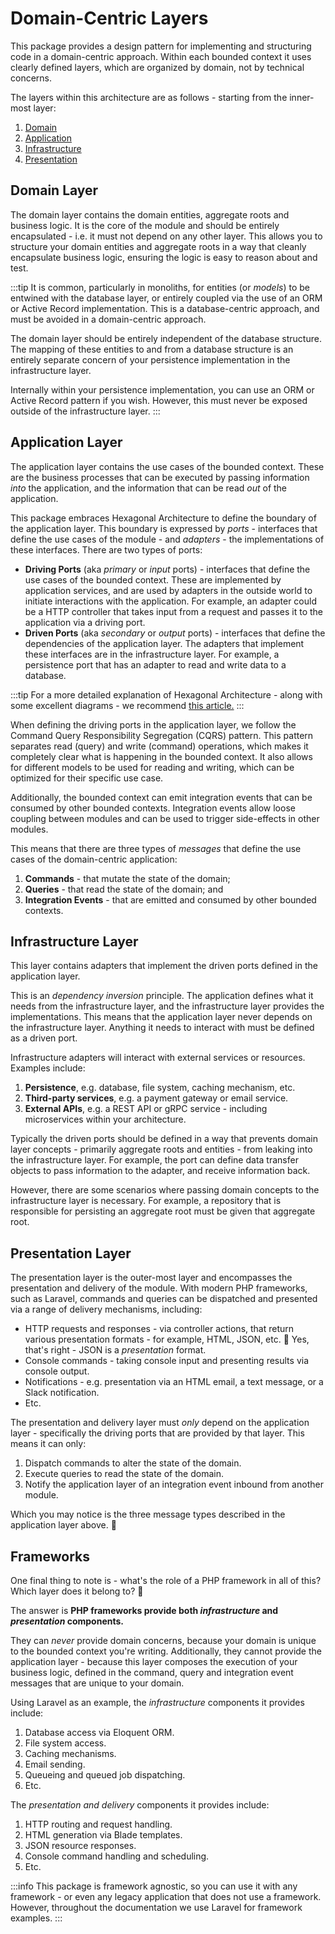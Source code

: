 # Domain-Centric Layers

This package provides a design pattern for implementing and structuring code in a domain-centric approach. Within each
bounded context it uses clearly defined layers, which are organized by domain, not by technical concerns.

The layers within this architecture are as follows - starting from the inner-most layer:

1. [Domain](#domain-layer)
2. [Application](#application-layer)
3. [Infrastructure](#infrastructure-layer)
4. [Presentation](#presentation-layer)

## Domain Layer

The domain layer contains the domain entities, aggregate roots and business logic. It is the core of the module and
should be entirely encapsulated - i.e. it must not depend on any other layer. This allows you to structure your domain
entities and aggregate roots in a way that cleanly encapsulate business logic, ensuring the logic is easy to reason
about and test.

:::tip
It is common, particularly in monoliths, for entities (or _models_) to be entwined with the database layer, or entirely
coupled via the use of an ORM or Active Record implementation. This is a database-centric approach, and must be avoided
in a
domain-centric approach.

The domain layer should be entirely independent of the database structure. The mapping of these entities to and from a
database structure is an entirely separate concern of your persistence implementation in the infrastructure layer.

Internally within your persistence implementation, you can use an ORM or Active Record pattern if you wish. However,
this must never be exposed outside of the infrastructure layer.
:::

## Application Layer

The application layer contains the use cases of the bounded context. These are the business processes that can be
executed by passing information _into_ the application, and the information that can be read _out_ of the application.

This package embraces Hexagonal Architecture to define the boundary of the application layer. This boundary is expressed
by _ports_ - interfaces that define the use cases of the module - and _adapters_ - the implementations of these
interfaces. There are two types of ports:

- **Driving Ports** (aka _primary_ or _input_ ports) - interfaces that define the use cases of the bounded context.
  These are implemented by application services, and are used by adapters in the outside world to initiate interactions
  with the application. For example, an adapter could be a HTTP controller that takes input from a request and passes it
  to the application via a driving port.
- **Driven Ports** (aka _secondary_ or _output_ ports) - interfaces that define the dependencies of the application
  layer. The adapters that implement these interfaces are in the infrastructure layer. For example, a persistence port
  that has an adapter to read and write data to a database.

:::tip
For a more detailed explanation of Hexagonal Architecture - along with some excellent diagrams - we
recommend [this article.](https://medium.com/ssense-tech/hexagonal-architecture-there-are-always-two-sides-to-every-story-bc0780ed7d9c)
:::

When defining the driving ports in the application layer, we follow the Command Query Responsibility Segregation (CQRS)
pattern. This pattern separates read (query) and write (command) operations, which makes it completely clear what is
happening in the bounded context. It also allows for different models to be used for reading and writing, which can be
optimized for their specific use case.

Additionally, the bounded context can emit integration events that can be consumed by other bounded contexts.
Integration events allow loose coupling between modules and can be used to trigger side-effects in other modules.

This means that there are three types of _messages_ that define the use cases of the domain-centric application:

1. **Commands** - that mutate the state of the domain;
2. **Queries** - that read the state of the domain; and
3. **Integration Events** - that are emitted and consumed by other bounded contexts.

## Infrastructure Layer

This layer contains adapters that implement the driven ports defined in the application layer.

This is an _dependency inversion_ principle. The application defines what it needs from the infrastructure layer, and
the infrastructure layer provides the implementations. This means that the application layer never depends on the
infrastructure layer. Anything it needs to interact with must be defined as a driven port.

Infrastructure adapters will interact with external services or resources. Examples include:

1. **Persistence**, e.g. database, file system, caching mechanism, etc.
2. **Third-party services**, e.g. a payment gateway or email service.
3. **External APIs**, e.g. a REST API or gRPC service - including microservices within your architecture.

Typically the driven ports should be defined in a way that prevents domain layer concepts - primarily aggregate roots
and entities - from leaking into the infrastructure layer. For example, the port can define data transfer objects to
pass information to the adapter, and receive information back.

However, there are some scenarios where passing domain concepts to the infrastructure layer is necessary. For example, a
repository that is responsible for persisting an aggregate root must be given that aggregate root.

## Presentation Layer

The presentation layer is the outer-most layer and encompasses the presentation and delivery of the module. With modern
PHP frameworks, such as Laravel, commands and queries can be dispatched and presented via a range of delivery
mechanisms, including:

- HTTP requests and responses - via controller actions, that return various presentation formats - for example, HTML,
  JSON, etc. :thinking: Yes, that's right - JSON is a _presentation_ format.
- Console commands - taking console input and presenting results via console output.
- Notifications - e.g. presentation via an HTML email, a text message, or a Slack notification.
- Etc.

The presentation and delivery layer must _only_ depend on the application layer - specifically the driving ports that
are provided by that layer. This means it can only:

1. Dispatch commands to alter the state of the domain.
2. Execute queries to read the state of the domain.
3. Notify the application layer of an integration event inbound from another module.

Which you may notice is the three message types described in the application layer above. :tada:

## Frameworks

One final thing to note is - what's the role of a PHP framework in all of this? Which layer does it belong to?
:thinking:

The answer is **PHP frameworks provide both _infrastructure_ and _presentation_ components.**

They can _never_ provide domain concerns, because your domain is unique to the bounded context you're writing.
Additionally, they cannot provide the application layer - because this layer composes the execution of your business
logic, defined in the command, query and integration event messages that are unique to your domain.

Using Laravel as an example, the _infrastructure_ components it provides include:

1. Database access via Eloquent ORM.
2. File system access.
3. Caching mechanisms.
4. Email sending.
5. Queueing and queued job dispatching.
6. Etc.

The _presentation and delivery_ components it provides include:

1. HTTP routing and request handling.
2. HTML generation via Blade templates.
3. JSON resource responses.
4. Console command handling and scheduling.
4. Etc.

:::info
This package is framework agnostic, so you can use it with any framework - or even any legacy application that does not
use a framework. However, throughout the documentation we use Laravel for framework examples.
:::
